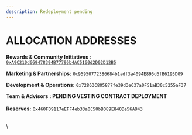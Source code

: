 ```yaml
---
description: Redeployment pending
---
```


# ALLOCATION ADDRESSES

**Rewards & Community Initiatives** : [`0xA9C210d669478394B77796b4AC5160d2D02D12B5`](https://etherscan.io/address/0xa9c210d669478394b77796b4ac5160d2d02d12b5#tokentxns)



**Marketing & Partnerships:** `0x95950772386684b1adf3a4094E895d6fB6195D09`



**Development & Operations:** `0x72863C805877fe39d3e637a0F51aB30c5255aF37`



**Team & Advisors :  PENDING VESTING CONTRACT DEPLOYMENT**\
\
**Reserves:**   `0x460F09117eEFF4eb33a0C50bB089E840De56A943`





\
\
